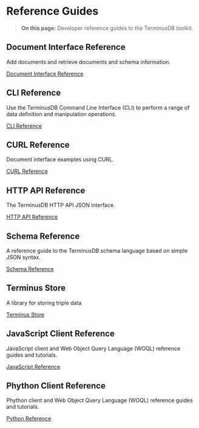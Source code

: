# Reference Guides

> **On this page:** Developer reference guides to the TerminusDB toolkit.

## Document Interface Reference

Add documents and retrieve documents and schema information.   

[Document Interface Reference](reference/reference-document-interface)

## CLI Reference

Use the TerminusDB Command Line Interface (CLI) to perform a range of data definition and manipulation operations.

[CLI Reference](reference/reference-cli)

## CURL Reference

Document interface examples using CURL.

[CURL Reference](reference/reference-curl)

## HTTP API Reference

The TerminusDB HTTP API JSON interface.

[HTTP API Reference](reference/reference-api)

## Schema Reference

A reference guide to the TerminusDB schema language based on simple JSON syntax.

[Schema Reference](reference/reference-schema)

## Terminus Store

A library for storing triple data

[Terminus Store](reference/reference-terminus-store)

## JavaScript Client Reference

JavaScript client and Web Object Query Language (WOQL) reference guides and tutorials.

[JavaScript Reference](reference/reference-client)

## Phython Client Reference

Phython client and Web Object Query Language (WOQL) reference guides and tutorials.

[Python Reference](reference/reference-client)
